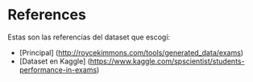 # References

Estas son las referencias del dataset que escogí:
- [Principal] (http://roycekimmons.com/tools/generated_data/exams)
- [Dataset en Kaggle] (https://www.kaggle.com/spscientist/students-performance-in-exams)